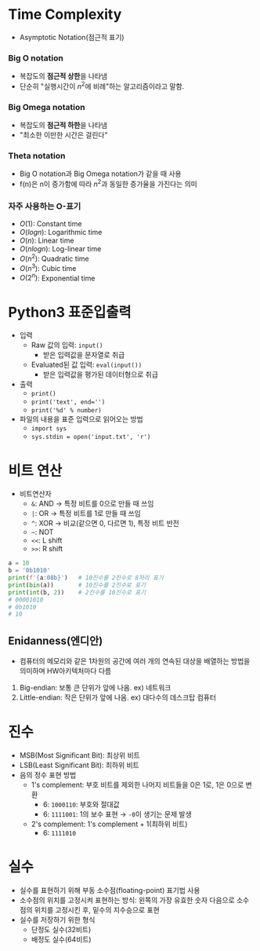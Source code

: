 # Time Complexity
- Asymptotic Notation(점근적 표기)
### Big O notation
- 복잡도의 **점근적 상한**을 나타냄
- 단순히 "실행시간이 $n^2$에 비례"하는 알고리즘이라고 말함.

### Big Omega notation
- 복잡도의 **점근적 하한**을 나타냄
- "최소한 이만한 시간은 걸린다"

### Theta notation
- Big O notation과 Big Omega notation가 같을 때 사용
- f(n)은 n이 증가함에 따라 $n^2$과 동일한 증가율을 가진다는 의미

### 자주 사용하는 O-표기
- $O(1)$: Constant time
- $O(logn)$: Logarithmic time
- $O(n)$: Linear time
- $O(nlogn)$: Log-linear time
- $O(n^2)$: Quadratic time
- $O(n^3)$: Cubic time
- $O(2^n)$: Exponential time

# Python3 표준입출력
- 입력
  - Raw 값의 입력: `input()`
    - 받은 입력값을 문자열로 취급
  - Evaluated된 값 입력: `eval(input())`
    - 받은 입력값을 평가된 데이터형으로 취급
- 출력
  - `print()`
  - `print('text', end='')`
  - `print('%d' % number)`
- 파일의 내용을 표준 입력으로 읽어오는 방법
  - `import sys`
  - `sys.stdin = open('input.txt', 'r')`

# 비트 연산
- 비트연산자
  - `&`: AND &rarr; 특정 비트를 0으로 만들 때 쓰임
  - `|`: OR &rarr; 특정 비트를 1로 만들 때 쓰임
  - `^`: XOR &rarr; 비교(같으면 0, 다르면 1), 특정 비트 반전
  - `~`: NOT
  - `<<`: L shift
  - `>>`: R shift

```python
a = 10
b = '0b1010'
print(f'{a:08b}')   # 10진수를 2진수로 8자리 표기
print(bin(a))       # 10진수를 2진수로 표기
print(int(b, 2))    # 2진수를 10진수로 표기
# 00001010
# 0b1010
# 10
```

## Enidanness(엔디안)
- 컴퓨터의 메모리와 같은 1차원의 공간에 여러 개의 연속된 대상을 배열하는 방법을 의미하며 HW아키텍처마다 다름
1. Big-endian: 보통 큰 단위가 앞에 나옴. ex) 네트워크
2. Little-endian: 작은 단위가 앞에 나옴. ex) 대다수의 데스크탑 컴퓨터

# 진수
- MSB(Most Significant Bit): 최상위 비트
- LSB(Least Significant Bit): 최하위 비트
- 음의 정수 표현 방법
  - 1's complement: 부호 비트를 제외한 나머지 비트들을 0은 1로, 1은 0으로 변환
    - 6: `1000110`: 부호와 절대값
    - 6: `1111001`: 1의 보수 표현 &rarr; `-0`이 생기는 문제 발생
  - 2's complement: 1's complement + 1(최하위 비트)
    - 6: `1111010`

# 실수
- 실수를 표현하기 위해 부동 소수점(floating-point) 표기법 사용
- 소수점의 위치를 고정시켜 표현하는 방식: 왼쪽의 가장 유효한 숫자 다음으로 소수점의 위치를 고정시킨 후, 밑수의 지수승으로 표현
- 실수를 저장하기 위한 형식
  - 단정도 실수(32비트)
  - 배정도 실수(64비트)
